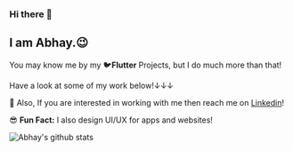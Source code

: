 ### Hi there 👋
## I am **Abhay**.😉
You may know me by my 🐦**Flutter** Projects, but I do much more than that!

Have a look at some of my work below!↓↓↓

💬 Also, If you are interested in working with me then reach me on [Linkedin](https://www.linkedin.com/in/liquidatorcoder/)!

😎 **Fun Fact:** I also design UI/UX for apps and websites!

![Abhay's github stats](https://github-readme-stats.vercel.app/api?username=LiquidatorCoder&show_icons=true&title_color=74ff0a&icon_color=74ff0a&text_color=9f9f9f&bg_color=2D2D2D)

<!--
**LiquidatorCoder/LiquidatorCoder** is a ✨ _special_ ✨ repository because its `README.md` (this file) appears on your GitHub profile.

Here are some ideas to get you started:

- 🔭 I’m currently working on ...
- 🌱 I’m currently learning ...
- 👯 I’m looking to collaborate on ...
- 🤔 I’m looking for help with ...
- 💬 Ask me about ...
- 📫 How to reach me: ...
- 😄 Pronouns: ...
- ⚡ Fun fact: ...
-->

